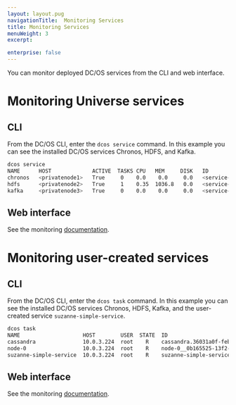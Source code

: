 ```yaml
---
layout: layout.pug
navigationTitle:  Monitoring Services
title: Monitoring Services
menuWeight: 3
excerpt:

enterprise: false
---
```


<!-- This source repo for this topic is https://github.com/dcos/dcos-docs -->


You can monitor deployed DC/OS services from the CLI and web interface.

# Monitoring Universe services 

## CLI

From the DC/OS CLI, enter the `dcos service` command. In this example you can see the installed DC/OS services Chronos, HDFS, and Kafka.

```bash
dcos service
NAME      HOST             ACTIVE  TASKS CPU   MEM     DISK   ID
chronos   <privatenode1>   True     0    0.0    0.0     0.0   <service-id1>
hdfs      <privatenode2>   True     1    0.35  1036.8   0.0   <service-id2>
kafka     <privatenode3>   True     0    0.0    0.0     0.0   <service-id3>
```

## Web interface

See the monitoring [documentation](/1.10/monitoring/).

# Monitoring user-created services

## CLI

From the DC/OS CLI, enter the `dcos task` command. In this example you can see the installed DC/OS services Chronos, HDFS, Kafka, and the user-created service `suzanne-simple-service`.

```bash
dcos task
NAME                    HOST        USER  STATE  ID                                                           
cassandra               10.0.3.224  root    R    cassandra.36031a0f-feb4-11e6-b09b-3638c949fe6b               
node-0                  10.0.3.224  root    R    node-0__0b165525-13f2-485b-a5f8-e00a9fabffd9                 
suzanne-simple-service  10.0.3.224  root    R    suzanne-simple-service.47359150-feb4-11e6-b09b-3638c949fe6b
```

## Web interface

See the monitoring [documentation](/1.10/monitoring/).
